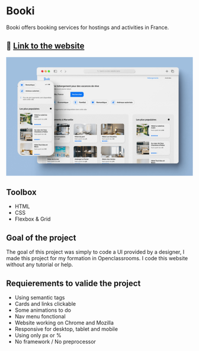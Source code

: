 # Booki

Booki offers booking services for hostings and activities in France.

## 🔗 [Link to the website](https://booki-cem.netlify.app)

![Showcase - Booki](/showcase.png?raw=true 'Showcase - Booki')

## Toolbox

-   HTML
-   CSS
-   Flexbox & Grid

## Goal of the project

The goal of this project was simply to code a UI provided by a designer, I made this project for my formation in Openclassrooms. I code this website without any tutorial or help. <br>

## Requierements to valide the project

-   Using semantic tags
-   Cards and links clickable
-   Some animations to do
-   Nav menu fonctional
-   Website working on Chrome and Mozilla
-   Responsive for desktop, tablet and mobile
-   Using only px or %
-   No framework / No preprocessor
